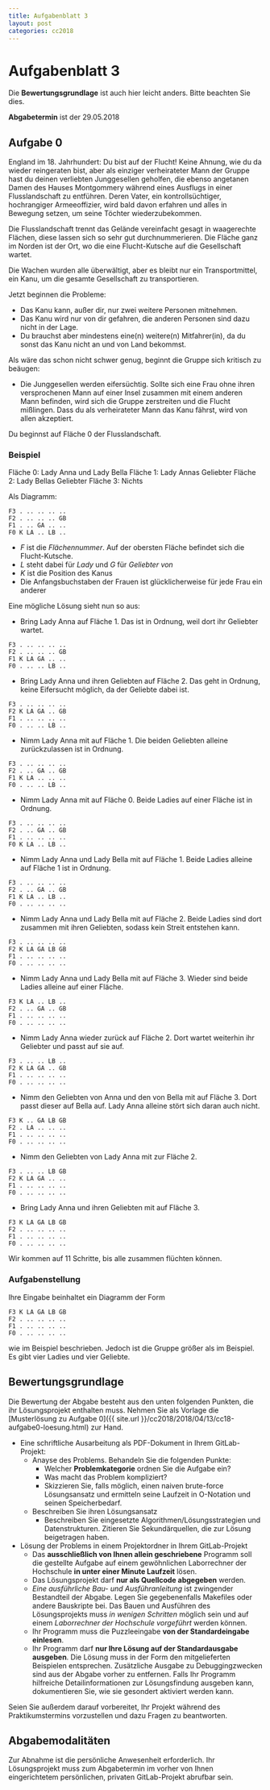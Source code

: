 ```yaml
---
title: Aufgabenblatt 3
layout: post
categories: cc2018
---
```


# Aufgabenblatt 3
Die **Bewertungsgrundlage** ist auch hier leicht anders. Bitte beachten Sie dies.

**Abgabetermin** ist der 29.05.2018


## Aufgabe 0

England im 18. Jahrhundert: Du bist auf der Flucht!
Keine Ahnung, wie du da wieder reingeraten bist, aber als einziger verheirateter Mann der 
Gruppe hast du deinen verliebten Junggesellen geholfen, die ebenso angetanen Damen des Hauses Montgommery 
während eines Ausflugs in einer Flusslandschaft zu entführen. Deren Vater, ein kontrollsüchtiger, hochrangiger 
Armeeoffizier, wird bald davon erfahren und alles in Bewegung setzen, um seine Töchter wiederzubekommen.

Die Flusslandschaft trennt das Gelände vereinfacht gesagt in waagerechte Flächen, diese lassen sich so sehr
gut durchnummerieren. Die Fläche ganz im Norden ist der Ort, wo die eine Flucht-Kutsche auf die Gesellschaft wartet.

Die Wachen wurden alle überwältigt, aber es bleibt nur ein Transportmittel, ein Kanu, um die 
gesamte Gesellschaft zu transportieren.

Jetzt beginnen die Probleme:

* Das Kanu kann, außer dir, nur zwei weitere Personen mitnehmen.
* Das Kanu wird nur von dir gefahren, die anderen Personen sind dazu nicht in der Lage.
* Du brauchst aber mindestens eine(n) weitere(n) Mitfahrer(in), da du sonst das Kanu nicht 
  an und von Land bekommst.

Als wäre das schon nicht schwer genug, beginnt die Gruppe sich kritisch zu beäugen:

* Die Junggesellen werden eifersüchtig. Sollte sich eine Frau ohne ihren versprochenen Mann auf einer Insel 
  zusammen mit einem anderen Mann befinden, wird sich die Gruppe zerstreiten und die Flucht mißlingen.
  Dass du als verheirateter Mann das Kanu fährst, wird von allen akzeptiert.

Du beginnst auf Fläche 0 der Flusslandschaft.

### Beispiel

Fläche 0: Lady Anna und Lady Bella
Fläche 1: Lady Annas Geliebter
Fläche 2: Lady Bellas Geliebter
Fläche 3: Nichts

Als Diagramm:

```
F3 . .. .. .. ..
F2 . .. .. .. GB 
F1 . .. GA .. .. 
F0 K LA .. LB ..
```

* *F* ist die *Flächennummer*. Auf der obersten Fläche befindet sich die Flucht-Kutsche.
* *L* steht dabei für *Lady* und *G* für *Geliebter von*
* *K* ist die Position des Kanus
* Die Anfangsbuchstaben der Frauen ist glücklicherweise für jede Frau ein anderer

Eine mögliche Lösung sieht nun so aus:

* Bring Lady Anna auf Fläche 1. Das ist in Ordnung, weil dort ihr Geliebter wartet.
```
F3 . .. .. .. ..
F2 . .. .. .. GB 
F1 K LA GA .. .. 
F0 . .. .. LB ..
```
* Bring Lady Anna und ihren Geliebten auf Fläche 2. Das geht in Ordnung, keine Eifersucht möglich, da der Geliebte dabei ist.
```
F3 . .. .. .. ..
F2 K LA GA .. GB 
F1 . .. .. .. .. 
F0 . .. .. LB ..
```
* Nimm Lady Anna mit auf Fläche 1. Die beiden Geliebten alleine zurückzulassen ist in Ordnung.
```
F3 . .. .. .. ..
F2 . .. GA .. GB 
F1 K LA .. .. .. 
F0 . .. .. LB ..
```
* Nimm Lady Anna mit auf Fläche 0. Beide Ladies auf einer Fläche ist in Ordnung.
```
F3 . .. .. .. ..
F2 . .. GA .. GB 
F1 . .. .. .. .. 
F0 K LA .. LB ..
```
* Nimm Lady Anna und Lady Bella mit auf Fläche 1. Beide Ladies alleine auf Fläche 1 ist in Ordnung.
```
F3 . .. .. .. ..
F2 . .. GA .. GB 
F1 K LA .. LB .. 
F0 . .. .. .. ..
```
* Nimm Lady Anna und Lady Bella mit auf Fläche 2. Beide Ladies sind dort zusammen mit ihren Geliebten, sodass kein Streit entstehen kann.
```
F3 . .. .. .. ..
F2 K LA GA LB GB 
F1 . .. .. .. .. 
F0 . .. .. .. ..
```
* Nimm Lady Anna und Lady Bella mit auf Fläche 3. Wieder sind beide Ladies alleine auf einer Fläche.
```
F3 K LA .. LB ..
F2 . .. GA .. GB 
F1 . .. .. .. .. 
F0 . .. .. .. ..
```
* Nimm Lady Anna wieder zurück auf Fläche 2. Dort wartet weiterhin ihr Geliebter und passt auf sie auf.
```
F3 . .. .. LB ..
F2 K LA GA .. GB 
F1 . .. .. .. .. 
F0 . .. .. .. ..
```
* Nimm den Geliebten von Anna und den von Bella mit auf Fläche 3. Dort passt dieser auf Bella auf. Lady Anna alleine
  stört sich daran auch nicht.
```
F3 K .. GA LB GB
F2 . LA .. .. .. 
F1 . .. .. .. .. 
F0 . .. .. .. ..
```
* Nimm den Geliebten von Lady Anna mit zur Fläche 2.
```
F3 . .. .. LB GB
F2 K LA GA .. .. 
F1 . .. .. .. .. 
F0 . .. .. .. ..
```
* Bring Lady Anna und ihren Geliebten mit auf Fläche 3.
```
F3 K LA GA LB GB
F2 . .. .. .. .. 
F1 . .. .. .. .. 
F0 . .. .. .. ..
```

Wir kommen auf 11 Schritte, bis alle zusammen flüchten können.

### Aufgabenstellung

Ihre Eingabe beinhaltet ein Diagramm der Form

```
F3 K LA GA LB GB
F2 . .. .. .. .. 
F1 . .. .. .. .. 
F0 . .. .. .. ..
```

wie im Beispiel beschrieben. Jedoch ist die Gruppe größer als im Beispiel. Es gibt vier Ladies und vier Geliebte.

## Bewertungsgrundlage
Die Bewertung der Abgabe besteht aus den unten folgenden Punkten, die ihr Lösungsprojekt enthalten muss.
Nehmen Sie als Vorlage die [Musterlösung zu Aufgabe 0]({{ site.url }}/cc2018/2018/04/13/cc18-aufgabe0-loesung.html) zur Hand.

* Eine schriftliche Ausarbeitung als PDF-Dokument in Ihrem GitLab-Projekt:
  * Anayse des Problems. Behandeln Sie die folgenden Punkte:
    * Welcher **Problemkategorie** ordnen Sie die Aufgabe ein?
    * Was macht das Problem kompliziert?
    * Skizzieren Sie, falls möglich, einen naiven brute-force Lösungsansatz und 
      ermitteln seine Laufzeit in O-Notation und seinen Speicherbedarf.
  * Beschreiben Sie ihren Lösungsansatz
    * Beschreiben Sie eingesetzte Algorithmen/Lösungsstrategien und Datenstrukturen. 
      Zitieren Sie Sekundärquellen, die zur Lösung beigetragen haben.
* Lösung der Problems in einem Projektordner in Ihrem GitLab-Projekt
  * Das **ausschließlich von Ihnen allein geschriebene** Programm soll die gestellte Aufgabe auf einem gewöhnlichen Laborrechner der Hochschule **in unter einer Minute Laufzeit** lösen.
  * Das Lösungsprojekt darf **nur als Quellcode abgegeben** werden. 
  * *Eine ausführliche Bau- und Ausführanleitung* ist zwingender Bestandteil der Abgabe. 
     Legen Sie gegebenenfalls Makefiles oder andere Bauskripte bei. Das Bauen und 
     Ausführen des Lösungsprojekts muss *in wenigen Schritten* möglich sein und 
     auf einem *Laborrechner der Hochschule vorgeführt* werden können.
  * Ihr Programm muss die Puzzleeingabe **von der Standardeingabe einlesen**.
  * Ihr Programm darf **nur Ihre Lösung auf der Standardausgabe ausgeben**. Die Lösung muss in der Form den mitgelieferten 
    Beispielen entsprechen.
    Zusätzliche Ausgabe zu Debuggingzwecken 
    sind aus der Abgabe vorher zu entfernen. Falls Ihr Programm hilfreiche Detailinformationen
    zur Lösungsfindung ausgeben kann, dokumentieren Sie, wie sie gesondert aktiviert werden kann.

Seien Sie außerdem darauf vorbereitet, Ihr Projekt während des Praktikumstermins vorzustellen und dazu Fragen zu beantworten.

## Abgabemodalitäten

Zur Abnahme ist die persönliche Anwesenheit erforderlich. Ihr Lösungsprojekt muss 
zum Abgabetermin im vorher von Ihnen eingerichtetem persönlichen, privaten 
GitLab-Projekt abrufbar sein.
